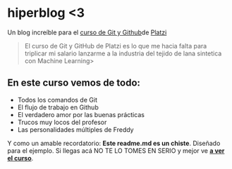 # hiperblog <3
Un blog increíble para el [curso de Git y Github](https://platzi.com/cursos/git-github/)de [Platzi](https://platzi.com/"Platzi")
> El curso de Git y GitHub de Platzi es lo que me hacia falta para triplicar mi salario  lanzarme a la industria del tejido de lana sintetica con Machine Learning>

## En este curso vemos de todo:
* Todos los comandos de Git
* El flujo de trabajo en Github
* El verdadero amor por las buenas prácticas
* Trucos muy locos del profesor
* Las personalidades múltiples de Freddy

Y como un amable recordatorio: **Este readme.md es un chiste**.  Diseñado para el ejemplo. Si llegas acá NO TE LO TOMES EN SERIO y mejor ve [**a ver el curso**](https://platzi.com/cursos/git-github/ "a ver el curso").
